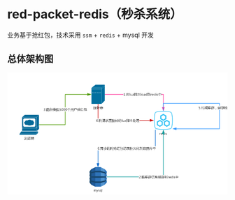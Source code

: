 # red-packet-redis（秒杀系统）
业务基于抢红包，技术采用 `ssm` + `redis` + mysql 开发

## 总体架构图

![Architecture](https://raw.githubusercontent.com/dengjili/red-packet-redis/master/picture/Architecture.jpg)

